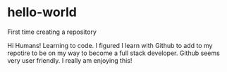 # hello-world
First time creating a repository

Hi Humans!
Learning to code. I figured I learn with Github to add to my repotire to be on my way to become a full stack developer.
Github seems very user friendly. I really am enjoying this!
